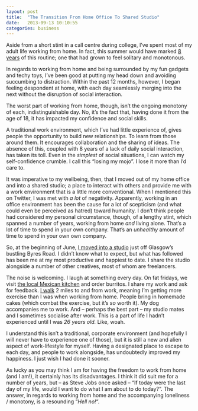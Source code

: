 ```yaml
---
layout: post
title:  "The Transition From Home Office To Shared Studio"
date:   2013-09-13 10:10:55
categories: business
---
```


<p>Aside from a short stint in a call centre during college, I&#8217;ve spent most of my adult life working from home. In fact, this summer would have marked <a title="8 Years Later" href="http://iamashley.co.uk/blog/8-years-later/">8 years</a> of this routine; one that had grown to feel solitary and monotonous.</p>
<p>In regards to working from home and being surrounded by my fun gadgets and techy toys, I&#8217;ve been good at putting my head down and avoiding succumbing to distraction. Within the past 12 months, however, I began feeling despondent at home, with each day seamlessly merging into the next without the disruption of social interaction.</p>
<!--more-->
<p>The worst part of working from home, though, isn&#8217;t the ongoing monotony of each, indistinguishable day. No, it&#8217;s the fact that, having done it from the age of 18, it has impacted my confidence and social skills.</p>
<p>A traditional work environment, which I&#8217;ve had little experience of, gives people the opportunity to build new relationships. To learn from those around them. It encourages collaboration and the sharing of ideas. The absence of this, coupled with 8 years of a lack of daily social interaction, has taken its toll. Even in the<em> simplest</em> of social situations, I can watch my self-confidence crumble. I call this &#8220;losing my mojo&#8221;. I lose it more than I&#8217;d care to.</p>
<p>It was imperative to my wellbeing, then, that I moved out of my home office and into a shared studio; a place to interact with others and provide me with a work environment that is a little more conventional. When I mentioned this on Twitter, I was met with <em>a lot</em> of negativity. Apparently, working in an office environment has been the cause for a lot of scepticism (and what could even be perceived as hatred) toward humanity. I don&#8217;t think people had considered my personal circumstance, though, of a lengthy stint, which spanned a number of years, working from home <em>and</em> living alone. That&#8217;s a lot of time to spend in your own company. That&#8217;s an <em>unhealthy</em> amount of time to spend in your own own company.</p>
<p>So, at the beginning of June, <a title="Toad's Caravan" href="http://girlwithacamera.co.uk/toads-caravan/">I moved into a studio</a> just off Glasgow&#8217;s bustling Byres Road. I didn&#8217;t know what to expect, but what has followed has been me at my most productive and happiest to date. I share the studio alongside a number of other creatives, most of whom are freelancers.</p>
<p>The noise is welcoming. I laugh at something every day. On fat fridays, we visit <a title="Taco Mazama" href="http://www.tacomazama.co.uk/">the local Mexican kitchen</a> and order burritos. I share my work and ask for feedback. <a title="The walk to work" href="http://instagram.com/p/aQClrzrXTv/">I walk</a> 2 miles to and from work, meaning I&#8217;m getting more exercise than I was when working from home. People bring in homemade cakes (which combat the exercise, but it&#8217;s <em>so</em> worth it). My dog accompanies me to work. And – perhaps the best part – my studio mates and I sometimes socialise after work. This is a part of life I hadn&#8217;t experienced until I was <em>26 years old.</em> Like, woah.</p>
<p>I understand this isn&#8217;t a traditional, corporate environment (and hopefully I will never have to experience one of those), but it is still a new and alien aspect of work-lifestyle for myself. Having a designated place to escape to each day, and people to work alongside, has undoubtedly improved my happiness. I just wish I had done it sooner.</p>
<p>As lucky as you may think I am for having the freedom to work from home (and I am!), it certainly has its disadvantages. I think it did suit me for a number of years, but – as Steve Jobs once asked – &#8220;If today were the last day of my life, would I want to do what I am about to do today?&#8221;. The answer, in regards to working from home and the accompanying loneliness / monotony, is a resounding &#8220;<em>Hell no!</em>&#8220;.</p>